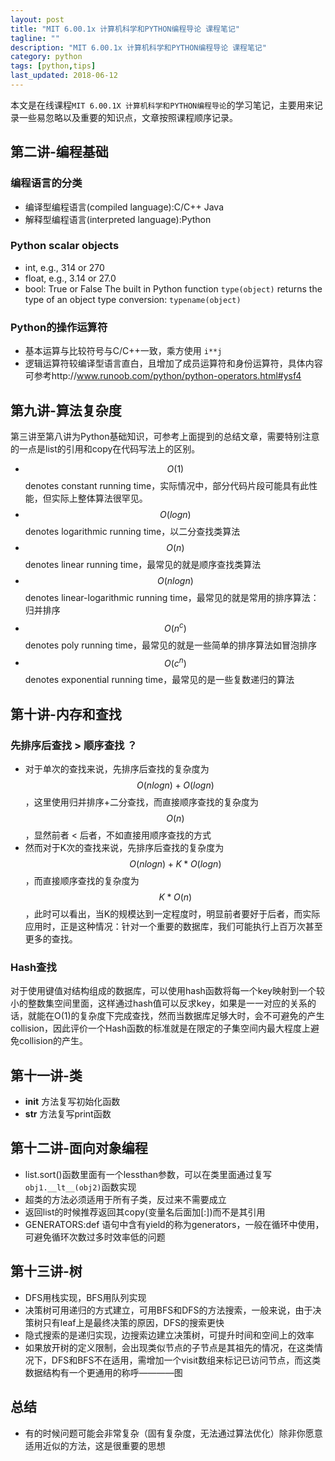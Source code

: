 ```yaml
---
layout: post
title: "MIT 6.00.1x 计算机科学和PYTHON编程导论 课程笔记"
tagline: ""
description: "MIT 6.00.1x 计算机科学和PYTHON编程导论 课程笔记"
category: python
tags: [python,tips]
last_updated: 2018-06-12
---
```


本文是在线课程`MIT 6.00.1X 计算机科学和PYTHON编程导论`的学习笔记，主要用来记录一些易忽略以及重要的知识点，文章按照课程顺序记录。

## 第二讲-编程基础
### 编程语言的分类
+ 编译型编程语言(compiled language):C/C++ Java
+ 解释型编程语言(interpreted language):Python
### Python scalar objects
+ int, e.g., 314 or 270
+ float, e.g., 3.14 or 27.0
+ bool: True or False
The built in Python function `type(object)` returns the type of an object
type conversion: `typename(object)`
### Python的操作运算符
+ 基本运算与比较符号与C/C++一致，乘方使用 `i**j`
+ 逻辑运算符较编译型语言直白，且增加了成员运算符和身份运算符，具体内容可参考http://www.runoob.com/python/python-operators.html#ysf4

## 第九讲-算法复杂度
第三讲至第八讲为Python基础知识，可参考上面提到的总结文章，需要特别注意的一点是list的引用和copy在代码写法上的区别。
+ $$O(1)$$ denotes constant running time，实际情况中，部分代码片段可能具有此性能，但实际上整体算法很罕见。
+ $$O(log n)$$ denotes logarithmic running time，以二分查找类算法
+ $$O(n)$$ denotes linear running time，最常见的就是顺序查找类算法
+ $$O(n log n)$$ denotes linear-logarithmic running time，最常见的就是常用的排序算法：归并排序
+ $$O(n^{c})$$ denotes poly running time，最常见的就是一些简单的排序算法如冒泡排序
+ $$O(c^{n})$$ denotes exponential running time，最常见的是一些复数递归的算法

## 第十讲-内存和查找
### 先排序后查找 > 顺序查找 ？
+ 对于单次的查找来说，先排序后查找的复杂度为$$O(n log n) + O(log n)$$，这里使用归并排序+二分查找，而直接顺序查找的复杂度为$$O(n)$$，显然前者 < 后者，不如直接用顺序查找的方式
+ 然而对于K次的查找来说，先排序后查找的复杂度为$$O(n log n) + K * O(log n)$$，而直接顺序查找的复杂度为$$K * O(n)$$，此时可以看出，当K的规模达到一定程度时，明显前者要好于后者，而实际应用时，正是这种情况：针对一个重要的数据库，我们可能执行上百万次甚至更多的查找。

### Hash查找
对于使用键值对结构组成的数据库，可以使用hash函数将每一个key映射到一个较小的整数集空间里面，这样通过hash值可以反求key，如果是一一对应的关系的话，就能在O(1)的复杂度下完成查找，然而当数据库足够大时，会不可避免的产生collision，因此评价一个Hash函数的标准就是在限定的子集空间内最大程度上避免collision的产生。

## 第十一讲-类
+ __init__ 方法复写初始化函数
+ __str__ 方法复写print函数

## 第十二讲-面向对象编程
+ list.sort()函数里面有一个lessthan参数，可以在类里面通过复写`obj1.__lt__(obj2)`函数实现
+ 超类的方法必须适用于所有子类，反过来不需要成立
+ 返回list的时候推荐返回其copy(变量名后面加[:])而不是其引用
+ GENERATORS:def 语句中含有yield的称为generators，一般在循环中使用，可避免循环次数过多时效率低的问题

## 第十三讲-树
+ DFS用栈实现，BFS用队列实现
+ 决策树可用递归的方式建立，可用BFS和DFS的方法搜索，一般来说，由于决策树只有leaf上是最终决策的原因，DFS的搜索更快
+ 隐式搜索的是递归实现，边搜索边建立决策树，可提升时间和空间上的效率
+ 如果放开树的定义限制，会出现类似节点的子节点是其祖先的情况，在这类情况下，DFS和BFS不在适用，需增加一个visit数组来标记已访问节点，而这类数据结构有一个更通用的称呼————图

## 总结
+ 有的时候问题可能会非常复杂（固有复杂度，无法通过算法优化）除非你愿意适用近似的方法，这是很重要的思想